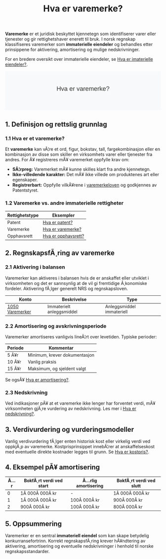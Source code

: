 ﻿---
title: "Hva er varemerke?"
meta_title: "Hva er varemerke?"
meta_description: '**Varemerke** er et juridisk beskyttet kjennetegn som identifiserer varer eller tjenester og gir rettighetshaver enerett til bruk. I norsk regnskap klassifisere...'
slug: hva-er-varemerke
type: blog
layout: pages/single
---

**Varemerke** er et juridisk beskyttet kjennetegn som identifiserer varer eller tjenester og gir rettighetshaver enerett til bruk. I norsk regnskap klassifiseres varemerker som **immaterielle eiendeler** og behandles etter prinsippene for aktivering, amortisering og mulige nedskrivninger.

For en bredere oversikt over immaterielle eiendeler, se [Hva er imaterielle eiendeler?](/blogs/regnskap/hva-er-imaterielle-eiendeler "Hva er Imaterielle Eiendeler? Komplett Guide til Immaterielle Verdier i Regnskap").

![Hva er varemerke?](hva-er-varemerke-image.svg)

## 1. Definisjon og rettslig grunnlag

### 1.1 Hva er et varemerke?

Et **varemerke** kan vÃ¦re et ord, figur, bokstav, tall, fargekombinasjon eller en kombinasjon av disse som skiller en virksomhets varer eller tjenester fra andres. For Ã¥ registreres mÃ¥ varemerket oppfylle krav om:

* **SÃ¦rpreg:** Varemerket mÃ¥ kunne skilles klart fra andre kjennetegn.
* **Ikke-villedende karakter:** Det mÃ¥ ikke villede om produktenes art eller egenskaper.
* **Registrerbart:** Oppfylle vilkÃ¥rene i [varemerkeloven](https://lovdata.no/dokument/NL/lov/2010-06-26-19) og godkjennes av Patentstyret.

### 1.2 Varemerke vs. andre immaterielle rettigheter

| Rettighetstype | Eksempler |
|----------------|----------|
| Patent         | [Hva er patent?](/blogs/regnskap/hva-er-patent "Hva er Patent? Guide til Patentbeskyttelse") |
| Varemerke      | [Hva er varemerke?](/blogs/regnskap/hva-er-varemerke "Hva er Varemerke? Guide til Immaterielle Eiendeler i Regnskap") |
| Opphavsrett    | [Hva er opphavsrett?](/blogs/regnskap/hva-er-opphavsrett "Hva er Opphavsrett? Guide til Opphavsrett i Regnskap") |

## 2. RegnskapsfÃ¸ring av varemerke

### 2.1 Aktivering i balansen

Varemerker kan aktiveres i balansen hvis de er anskaffet eller utviklet i virksomheten og det er sannsynlig at de vil gi fremtidige Ã¸konomiske fordeler. Aktivering fÃ¸lger generelt NRS og regnskapsloven.

| Konto | Beskrivelse | Type |
|-------|-------------|------|
| [1050 Varemerker](/blogs/kontoplan/1050-varemerker "Konto 1050 - Varemerker") | Immaterielt anleggsmiddel | Anleggsmiddel immateriell |

### 2.2 Amortisering og avskrivningsperiode

Varemerker amortiseres vanligvis lineÃ¦rt over levetiden. Typiske perioder:

| Periode | Kommentar |
|---------|-----------|
| 5 Ã¥r    | Minimum, krever dokumentasjon |
| 10 Ã¥r   | Vanlig praksis |
| 15 Ã¥r   | Maksimum, og sjeldent valgt |

Se ogsÃ¥ [Hva er amortisering?](/blogs/regnskap/hva-er-amortisering "Hva er Amortisering? En Komplett Guide til Avskrivninger").

### 2.3 Nedskrivning

Ved indikasjoner pÃ¥ at et varemerke ikke lenger har forventet verdi, mÃ¥ virksomheten gjÃ¸re vurdering av nedskrivning. Les mer i [Hva er nedskrivning?](/blogs/regnskap/hva-er-nedskrivning "Hva er Nedskrivning? Guide til Nedskrivning i Regnskap").

## 3. Verdivurdering og vurderingsmodeller

Vanlig verdivurdering fÃ¸lger enten historisk kost eller virkelig verdi ved oppkjÃ¸p av varemerke. Kostprisprinsippet innebÃ¦rer at anskaffelseskost med eventuelle direkte kostnader legges til grunn. Se [Hva er kostpris?](/blogs/regnskap/hva-er-kostpris "Hva er Kostpris? Komplett Guide til Anskaffelseskost").

## 4. Eksempel pÃ¥ amortisering

| Ã…r | BokfÃ¸rt verdi ved start | Ã…rlig amortisering | BokfÃ¸rt verdi ved slutt |
|----|-------------------------|--------------------|-------------------------|
| 0  | 1Â 000Â 000Â kr            | -                  | 1Â 000Â 000Â kr            |
| 1  | 1Â 000Â 000Â kr            | 100Â 000Â kr         | 900Â 000Â kr              |
| 2  | 900Â 000Â kr              | 100Â 000Â kr         | 800Â 000Â kr              |

## 5. Oppsummering

Varemerker er en sentral **immateriell eiendel** som kan skape betydelig konkurransefortrinn. Korrekt regnskapsfÃ¸ring krever hÃ¥ndtering av aktivering, amortisering og eventuelle nedskrivninger i henhold til norske regnskapsstandarder.






